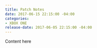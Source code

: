 ```yaml
---
title: Patch Notes
date: 2017-06-15 22:15:00 -04:00
categories:
- XBOX ONE
release-date: 2017-06-05 22:15:00 -04:00
---
```


Content here